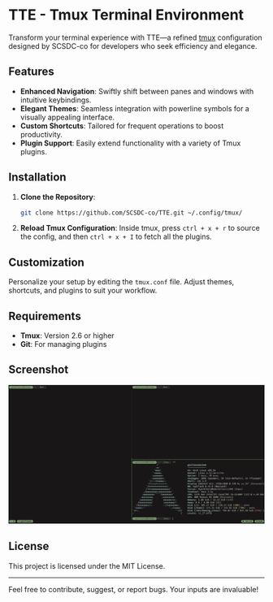 # TTE - Tmux Terminal Environment

Transform your terminal experience with TTE—a refined [tmux](https://github.com/tmux/tmux) configuration designed by SCSDC-co for developers who seek efficiency and elegance.

## Features

- **Enhanced Navigation**: Swiftly shift between panes and windows with intuitive keybindings.
- **Elegant Themes**: Seamless integration with powerline symbols for a visually appealing interface.
- **Custom Shortcuts**: Tailored for frequent operations to boost productivity.
- **Plugin Support**: Easily extend functionality with a variety of Tmux plugins.
  
## Installation

1. **Clone the Repository**:
   ```sh
   git clone https://github.com/SCSDC-co/TTE.git ~/.config/tmux/
   ```

2. **Reload Tmux Configuration**:
   Inside tmux, press `ctrl + x + r` to source the config, and then `ctrl + x + I` to fetch all the plugins.

## Customization

Personalize your setup by editing the `tmux.conf` file. Adjust themes, shortcuts, and plugins to suit your workflow.

## Requirements

- **Tmux**: Version 2.6 or higher
- **Git**: For managing plugins

## Screenshot

![TTE Screenshot](.github/assets/screenshot.png)

## License

This project is licensed under the MIT License.

---

Feel free to contribute, suggest, or report bugs. Your inputs are invaluable!
